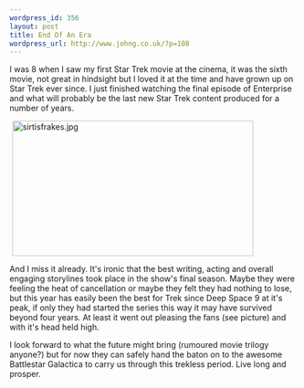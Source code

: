 ```yaml
--- 
wordpress_id: 356
layout: post
title: End Of An Era
wordpress_url: http://www.johng.co.uk/?p=108
---
```

I was 8 when I saw my first Star Trek movie at the cinema, it was the sixth movie, not great in hindsight but I loved it at the time and have grown up on Star Trek ever since. I just finished watching the final episode of Enterprise and what will probably be the last new Star Trek content produced for a number of years.

<img width="422" vspace="0" hspace="5" height="237" border="0" title="sirtisfrakes.jpg" alt="sirtisfrakes.jpg" src="http://www.johng.co.uk/wp-content/images/sirtisfrakes.jpg" />

And I miss it already. It's ironic that the best writing, acting and overall engaging storylines took place in the show's final season. Maybe they were feeling the heat of cancellation or maybe they felt they had nothing to lose, but this year has easily been the best for Trek since Deep Space 9 at it's peak, if only they had started the series this way it may have survived beyond four years. At least it went out pleasing the fans (see picture) and with it's head held high.

I look forward to what the future might bring (rumoured movie trilogy anyone?) but for now they can safely hand the baton on to the awesome Battlestar Galactica to carry us through this trekless period. Live long and prosper.